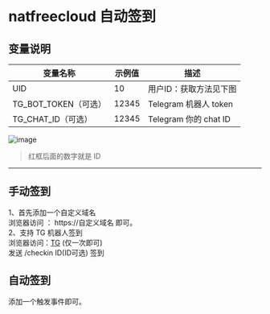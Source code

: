 
# natfreecloud 自动签到

## 变量说明

| 变量名称              | 示例值  | 描述                            |
|-----------------------|---------|---------------------------------|
| UID                   | 10      | 用户ID：获取方法见下图         |
| TG_BOT_TOKEN（可选） | 12345   | Telegram 机器人 token          |
| TG_CHAT_ID（可选）   | 12345   | Telegram 你的 chat ID          |

![image](https://github.com/user-attachments/assets/cd058396-9461-4f00-a9ed-d21ae01aeb46)
> 红框后面的数字就是 ID

---

## 手动签到  
1、首先添加一个自定义域名<br>
   浏览器访问 ： https://自定义域名  即可。<br>
2、支持 TG 机器人签到 <br>
   浏览器访问：[TG](https://api.telegram.org/bot<TG机器人token>/setWebhook?url=https://自定义域/telegram)  (仅一次即可)<br>
   发送  /checkin ID(ID可选)  签到
## 自动签到
   添加一个触发事件即可。
